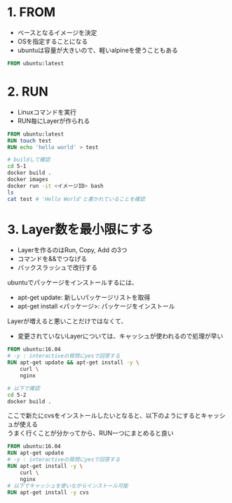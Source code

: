# 1. FROM
* ベースとなるイメージを決定
* OSを指定することになる
* ubuntuは容量が大きいので、軽いalpineを使うこともある

```Dockerfile
FROM ubuntu:latest
```

# 2. RUN
* Linuxコマンドを実行
* RUN毎にLayerが作られる

```Dockerfile
FROM ubuntu:latest
RUN touch test
RUN echo 'hello world' > test
```

```sh
# buildして確認
cd 5-1
docker build .
docker images
docker run -it <イメージID> bash
ls
cat test # 'Hello World'と書かれていることを確認
```

# 3. Layer数を最小限にする
* Layerを作るのはRun, Copy, Add の3つ
* コマンドを&&でつなげる
* バックスラッシュで改行する

ubuntuでパッケージをインストールするには、
* apt-get update: 新しいパッケージリストを取得
* apt-get install <パッケージ>: パッケージをインストール

Layerが増えると悪いことだけではなくて、
* 変更されていないLayerについては、キャッシュが使われるので処理が早い

```dockerfile
FROM ubuntu:16.04
# -y : interactiveの質問にyesで回答する
RUN apt-get update && apt-get install -y \
    curl \
    nginx
```

```sh
# 以下で確認
cd 5-2
docker build .
```
ここで新たにcvsをインストールしたいとなると、以下のようにするとキャッシュが使える  
うまく行くことが分かってから、RUN一つにまとめると良い

``` dockerfile
FROM ubuntu:16.04
RUN apt-get update
# -y : interactiveの質問にyesで回答する
RUN apt-get install -y \
    curl \
    nginx
# 以下でキャッシュを使いながらインストール可能
RUN apt-get install -y cvs
```